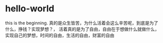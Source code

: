 # hello-world
this is the beginning.
真的是众生皆苦，为什么活着会这么辛苦呢，到底是为了什么，挣钱？实现梦想？，
活着真的是为了自由，自由在于想做什么就做什么，实现自己的梦想，时间的自由，生活的自由，财富的自由
